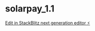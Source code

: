 # solarpay_1.1

[Edit in StackBlitz next generation editor ⚡️](https://stackblitz.com/~/github.com/chrizonic7/solarpay_1.1)